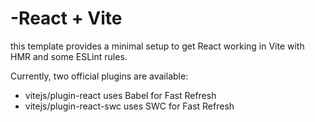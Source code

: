# -React + Vite 
this template provides a minimal setup to get React working in Vite with HMR and some ESLint rules.

Currently, two official plugins are available:

- vitejs/plugin-react uses Babel for Fast Refresh
-  vitejs/plugin-react-swc uses SWC for Fast Refresh
